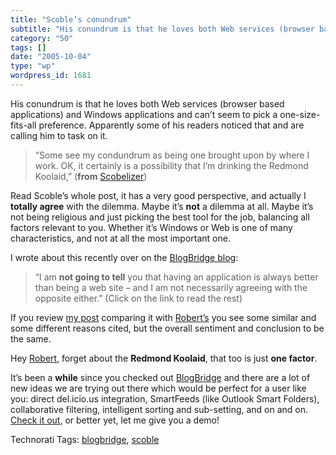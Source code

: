 ```yaml
---
title: "Scoble’s conundrum"
subtitle: "His conundrum is that he loves both Web services (browser based applications) and Windows applicatio..."
category: "50"
tags: []
date: "2005-10-04"
type: "wp"
wordpress_id: 1681
---
```

His conundrum is that he loves both Web services (browser based applications) and Windows applications and can’t seem to pick a one-size-fits-all preference. Apparently some of his readers noticed that and are calling him to task on it.

> “Some see my condundrum as being one brought upon by where I work. OK, it certainly is a possibility that I’m drinking the Redmond Koolaid,” (**from** [Scobelizer](http://radio.weblogs.com/0001011/2005/10/04.html#a11363))

Read Scoble’s whole post, it has a very good perspective, and actually I **totally agree** with the dilemma. Maybe it’s **not** a dilemma at all. Maybe it’s not being religious and just picking the best tool for the job, balancing all factors relevant to you. Whether it’s Windows or Web is one of many characteristics, and not at all the most important one.

I wrote about this recently over on the [BlogBridge blog](http://www.blogbridge.com/archives/2005/09/downloadable_ap.php):

> “I am **not going to tell** you that having an application is always better than being a web site – and I am not necessarily agreeing with the opposite either.” (Click on the link to read the rest)

If you review [my post](http://www.blogbridge.com/archives/2005/09/downloadable_ap.php) comparing it with [Robert’s](http://radio.weblogs.com/0001011/2005/10/04.html#a11363) you see some similar and some different reasons cited, but the overall sentiment and conclusion to be the same.

Hey [Robert](http://radio.weblogs.com/0001011/2005/10/04.html#a11363), forget about the **Redmond Koolaid**, that too is just **one factor**. 

It’s been a **while** since you checked out [BlogBridge](http://www.blogbridge.com/) and there are a lot of new ideas we are trying out there which would be perfect for a user like you: direct del.icio.us integration, SmartFeeds (like Outlook Smart Folders), collaborative filtering, intelligent sorting and sub-setting, and on and on. [Check it out](http://www.blogbridge.com/install/final/blogbridge.jnlp), or better yet, let me give you a demo!

Technorati Tags: [blogbridge](http://www.technorati.com/tag/blogbridge), [scoble](http://www.technorati.com/tag/scoble)